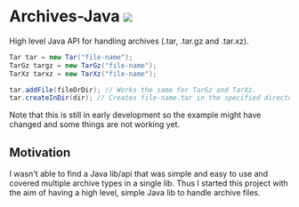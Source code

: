 # Archives-Java [![](https://jitpack.io/v/Osiris-Team/Archives-Java.svg)](https://jitpack.io/#Osiris-Team/Archives-Java)
High level Java API for handling archives (.tar, .tar.gz and .tar.xz).

```java
Tar tar = new Tar("file-name");
TarGz targz = new TarGz("file-name");
TarXz tarxz = new TarXz("file-name");

tar.addFile(fileOrDir); // Works the same for TarGz and TarXz.
tar.createInDir(dir); // Creates file-name.tar in the specified directory.
```
Note that this is still in early development so the example might have changed and some things are not working yet.

## Motivation
I wasn't able to find a Java lib/api that was simple and easy to use and covered multiple archive types in a single lib.
Thus I started this project with the aim of having a high level, simple Java lib to handle archive files.

